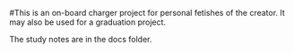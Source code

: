 #This is an on-board charger project for personal fetishes of the creator. It may also be used for a graduation project. 

The study notes are in the docs folder.
